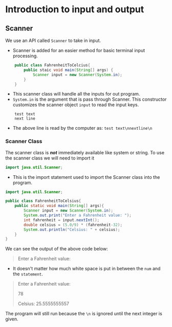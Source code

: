# Introduction to input and output

## Scanner

We use an API called `Scanner` to take in input.

- Scanner is added for an easier method for basic terminal input processing.

``` java
    public class FahrenheitToCelcius{
        public staic void main(String[] args) {
            Scanner input = new Scanner(System.in);
        }
    }
```

- This scanner class will handle all the inputs for out program.
- `System.in` is the argument that is pass through Scanner. This constructor customizes the scanner object `input` to read the input keys.

```
    test text
    next line
```

- The above line is read by the computer as: `test text\nnextline\n`

### Scanner Class
The scanner class is ***not*** immediately available like system or string. To use the scanner class we will need to import it

``` java
import java.util.Scanner;
```
- This is the import statement used to import the Scanner class into the program.

``` java
import java.util.Scanner;

public class FahrenheitToCelsius{
    public static void main(String[] args){
        Scanner input = new Scanner(System.in);
        System.out.print("Enter a Fahrenheit value: ");
        int fahrenheit = input.nextInt();
        double celsius = (5.0/9) * (fahrenheit-32);
        System.out.println("Celsius: " + celsius);
    }
}
```

We can see the output of the above code below:
> Enter a Fahrenheit value: 

- It doesn't matter how much white space is put in between the `num` and the `statement`.
> Enter a Fahrenheit value:   
>
>
> 78
> 
> Celsius: 25.5555555557

The program will still run because the `\n` is ignored until the next integer is given.